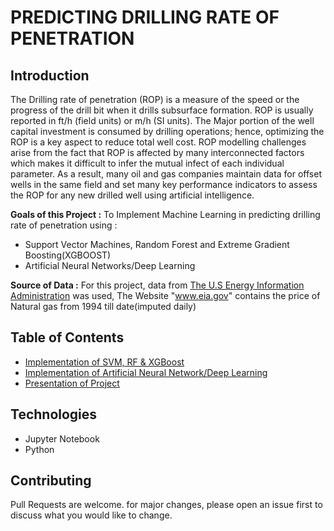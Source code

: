 # PREDICTING DRILLING RATE OF PENETRATION

## Introduction

The Drilling rate of penetration (ROP) is a measure of the speed or the progress of the drill bit when it drills subsurface formation. ROP is usually reported in ft/h (field units) or m/h (SI units).
The Major portion of the well capital investment is consumed by drilling operations; hence, optimizing the ROP is a key aspect to reduce total well cost.
ROP modelling challenges arise from the fact that ROP is affected by many interconnected factors which makes it difficult to infer the mutual infect of each individual parameter. As a result, many oil and gas companies maintain data for offset wells in the same field and set many key performance indicators to assess the ROP for any new drilled well using artificial intelligence.

**Goals of this Project :**
To Implement Machine Learning in predicting drilling rate of penetration using :
- Support Vector Machines, Random Forest and Extreme Gradient Boosting(XGBOOST)
- Artificial Neural Networks/Deep Learning

**Source of Data :**
For this project, data from [The U.S Energy Information Administration]("www.eia.gov") was used, The Website "www.eia.gov" contains the price of Natural gas from 1994 till date(imputed daily)

## Table of Contents
- [Implementation of SVM, RF & XGBoost](https://github.com/Shedddy/ROP_Prediction/blob/main/ROP%20Prediction%20with%20SVM%2C%20RF%2C%20%26%20Xgboost.ipynb)
- [Implementation of Artificial Neural Network/Deep Learning](https://github.com/Shedddy/ROP_Prediction/blob/main/ROP%20Prediction%20using%20ANN-DL.ipynb)
- [Presentation of Project](https://github.com/Shedddy/ROP_Prediction/blob/main/Rate%20of%20Penetration%20Presentation.pptx)

## Technologies
- Jupyter Notebook
- Python

## Contributing
Pull Requests are welcome. for major changes, please open an issue first to discuss what you would like to change.

